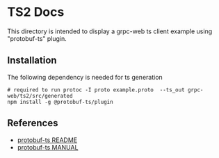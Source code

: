 # TS2 Docs

This directory is intended to display a grpc-web ts client example using "protobuf-ts" plugin.

## Installation

The following dependency is needed for ts generation

```
# required to run protoc -I proto example.proto  --ts_out grpc-web/ts2/src/generated
npm install -g @protobuf-ts/plugin
```

## References

- [protobuf-ts README](https://github.com/timostamm/protobuf-ts/tree/main)
- [protobuf-ts MANUAL](https://github.com/timostamm/protobuf-ts/blob/main/MANUAL.md)